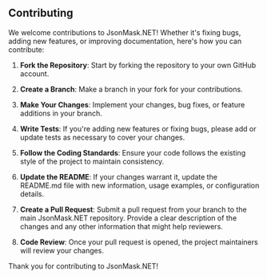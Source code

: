 ## Contributing

We welcome contributions to JsonMask.NET! Whether it's fixing bugs, adding new features, or improving documentation, here's how you can contribute:

1. **Fork the Repository**: Start by forking the repository to your own GitHub account.

2. **Create a Branch**: Make a branch in your fork for your contributions.

3. **Make Your Changes**: Implement your changes, bug fixes, or feature additions in your branch.

4. **Write Tests**: If you're adding new features or fixing bugs, please add or update tests as necessary to cover your changes.

5. **Follow the Coding Standards**: Ensure your code follows the existing style of the project to maintain consistency.

6. **Update the README**: If your changes warrant it, update the README.md file with new information, usage examples, or configuration details.

7. **Create a Pull Request**: Submit a pull request from your branch to the main JsonMask.NET repository. Provide a clear description of the changes and any other information that might help reviewers.

8. **Code Review**: Once your pull request is opened, the project maintainers will review your changes.

Thank you for contributing to JsonMask.NET!
